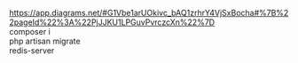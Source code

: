   
https://app.diagrams.net/#G1Vbe1arUOkivc_bAQ1zrhrY4VjSxBocha#%7B%22pageId%22%3A%22PjJJKU1LPGuvPvrczcXn%22%7D    
composer i  
php artisan migrate  
redis-server  


